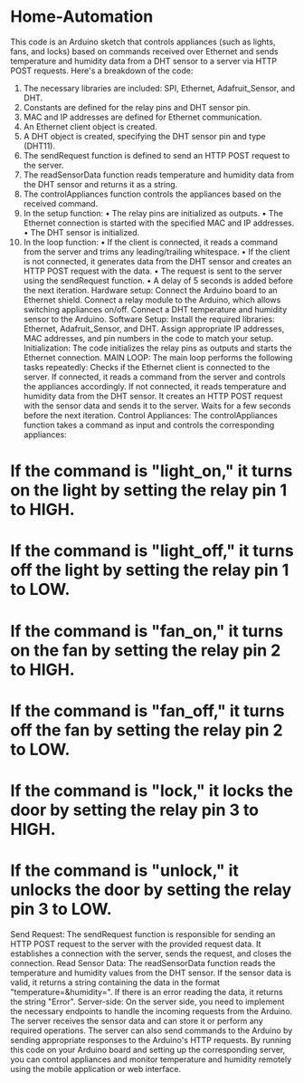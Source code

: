 # Home-Automation
This code is an Arduino sketch that controls appliances (such as lights, fans, and locks) based on commands received over Ethernet and sends temperature and humidity data from a DHT sensor to a server via HTTP POST requests. Here's a breakdown of the code:
1.	The necessary libraries are included: SPI, Ethernet, Adafruit_Sensor, and DHT.
2.	Constants are defined for the relay pins and DHT sensor pin.
3.	MAC and IP addresses are defined for Ethernet communication.
4.	An Ethernet client object is created.
5.	A DHT object is created, specifying the DHT sensor pin and type (DHT11).
6.	The sendRequest function is defined to send an HTTP POST request to the server.
7.	The readSensorData function reads temperature and humidity data from the DHT sensor and returns it as a string.
8.	The controlAppliances function controls the appliances based on the received command.
9.	In the setup function:
•	The relay pins are initialized as outputs.
•	The Ethernet connection is started with the specified MAC and IP addresses.
•	The DHT sensor is initialized.
10.	In the loop function:
•	If the client is connected, it reads a command from the server and trims any leading/trailing whitespace.
•	If the client is not connected, it generates data from the DHT sensor and creates an HTTP POST request with the data.
•	The request is sent to the server using the sendRequest function.
•	A delay of 5 seconds is added before the next iteration.
Hardware setup:
Connect the Arduino board to an Ethernet shield.
Connect a relay module to the Arduino, which allows switching appliances on/off.
Connect a DHT temperature and humidity sensor to the Arduino.
Software Setup: Install the required libraries: Ethernet, Adafruit_Sensor, and DHT.
Assign appropriate IP addresses, MAC addresses, and pin numbers in the code to match your setup.
Initialization: The code initializes the relay pins as outputs and starts the Ethernet connection.
MAIN LOOP:  The main loop performs the following tasks repeatedly:
Checks if the Ethernet client is connected to the server.
If connected, it reads a command from the server and controls the appliances accordingly.
If not connected, it reads temperature and humidity data from the DHT sensor.
It creates an HTTP POST request with the sensor data and sends it to the server.
Waits for a few seconds before the next iteration.
Control Appliances: The controlAppliances function takes a command as input and controls the corresponding appliances:
# If the command is "light_on," it turns on the light by setting the relay pin 1 to HIGH.
# If the command is "light_off," it turns off the light by setting the relay pin 1 to LOW.
# If the command is "fan_on," it turns on the fan by setting the relay pin 2 to HIGH.
# If the command is "fan_off," it turns off the fan by setting the relay pin 2 to LOW.
# If the command is "lock," it locks the door by setting the relay pin 3 to HIGH.
# If the command is "unlock," it unlocks the door by setting the relay pin 3 to LOW.
Send Request: The sendRequest function is responsible for sending an HTTP POST request to the server with the provided request data. It establishes a connection with the server, sends the request, and closes the connection.
Read Sensor Data: The readSensorData function reads the temperature and humidity values from the DHT sensor. If the sensor data is valid, it returns a string containing the data in the format "temperature=<value>&humidity=<value>". If there is an error reading the data, it returns the string "Error".
Server-side: On the server side, you need to implement the necessary endpoints to handle the incoming requests from the Arduino.
The server receives the sensor data and can store it or perform any required operations.
The server can also send commands to the Arduino by sending appropriate responses to the Arduino's HTTP requests.
By running this code on your Arduino board and setting up the corresponding server, you can control appliances and monitor temperature and humidity remotely using the mobile application or web interface.

